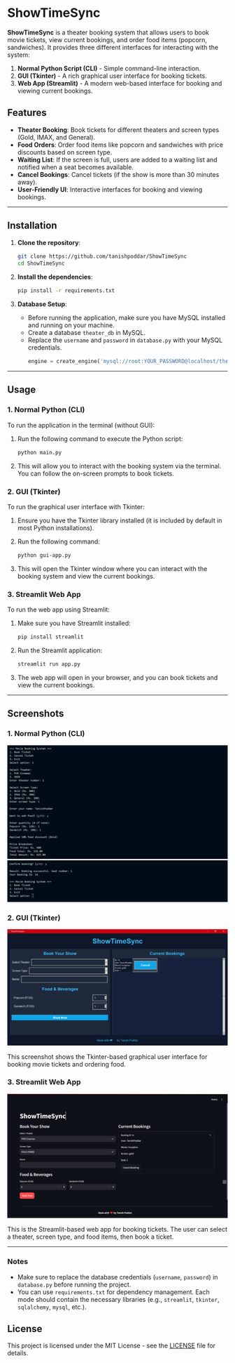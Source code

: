 # ShowTimeSync

**ShowTimeSync** is a theater booking system that allows users to book movie tickets, view current bookings, and order food items (popcorn, sandwiches). It provides three different interfaces for interacting with the system:

1. **Normal Python Script (CLI)** - Simple command-line interaction.
2. **GUI (Tkinter)** - A rich graphical user interface for booking tickets.
3. **Web App (Streamlit)** - A modern web-based interface for booking and viewing current bookings.

## Features

- **Theater Booking**: Book tickets for different theaters and screen types (Gold, IMAX, and General).
- **Food Orders**: Order food items like popcorn and sandwiches with price discounts based on screen type.
- **Waiting List**: If the screen is full, users are added to a waiting list and notified when a seat becomes available.
- **Cancel Bookings**: Cancel tickets (if the show is more than 30 minutes away).
- **User-Friendly UI**: Interactive interfaces for booking and viewing bookings.
---

## Installation

1. **Clone the repository**:
   ```bash
   git clone https://github.com/tanishpoddar/ShowTimeSync
   cd ShowTimeSync
   ```
2. **Install the dependencies**:
   ```bash
   pip install -r requirements.txt
   ```

3. **Database Setup**:
   - Before running the application, make sure you have MySQL installed and running on your machine.
   - Create a database `theater_db` in MySQL.
   - Replace the `username` and `password` in `database.py` with your MySQL credentials.
     ```python
     engine = create_engine('mysql://root:YOUR_PASSWORD@localhost/theater_db')
     ```

---

## Usage

### 1. Normal Python (CLI)
To run the application in the terminal (without GUI):

1. Run the following command to execute the Python script:
   ```bash
   python main.py
   ```

2. This will allow you to interact with the booking system via the terminal. You can follow the on-screen prompts to book tickets.

### 2. GUI (Tkinter)
To run the graphical user interface with Tkinter:

1. Ensure you have the Tkinter library installed (it is included by default in most Python installations).
   
2. Run the following command:
   ```bash
   python gui-app.py
   ```

3. This will open the Tkinter window where you can interact with the booking system and view the current bookings.

### 3. Streamlit Web App
To run the web app using Streamlit:

1. Make sure you have Streamlit installed:
   ```bash
   pip install streamlit
   ```

2. Run the Streamlit application:
   ```bash
   streamlit run app.py
   ```

3. The web app will open in your browser, and you can book tickets and view the current bookings.

---

## Screenshots

### 1. Normal Python (CLI)
![CLI](images/cli.jpg)
![CLI](images/cli2.jpg)

### 2. GUI (Tkinter)

![GUI](images/gui.jpg)

This screenshot shows the Tkinter-based graphical user interface for booking movie tickets and ordering food.

### 3. Streamlit Web App

![Streamlit](images/streamlit.jpg)

This is the Streamlit-based web app for booking tickets. The user can select a theater, screen type, and food items, then book a ticket.

---
### Notes

- Make sure to replace the database credentials (`username`, `password`) in `database.py` before running the project.
- You can use `requirements.txt` for dependency management. Each mode should contain the necessary libraries (e.g., `streamlit`, `tkinter`, `sqlalchemy`, `mysql`, etc.).

## License

This project is licensed under the MIT License - see the [LICENSE](LICENSE) file for details.
